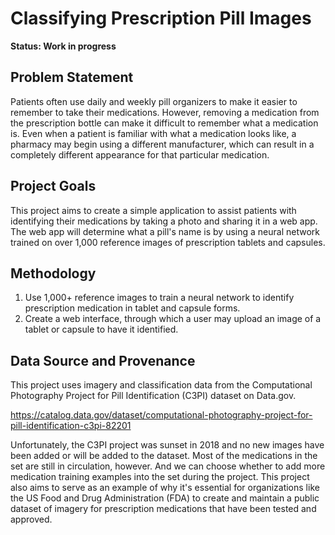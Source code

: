 # Classifying Prescription Pill Images

**Status: Work in progress**

## Problem Statement

Patients often use daily and weekly pill organizers to make it easier to remember to take their medications. However, removing a medication from the prescription bottle can make it difficult to remember what a medication is. Even when a patient is familiar with what a medication looks like, a pharmacy may begin using a different manufacturer, which can result in a completely different appearance for that particular medication.

## Project Goals

This project aims to create a simple application to assist patients with identifying their medications by taking a photo and sharing it in a web app. The web app will determine what a pill's name is by using a neural network trained on over 1,000 reference images of prescription tablets and capsules.

## Methodology

1. Use 1,000+ reference images to train a neural network to identify prescription medication in tablet and capsule forms.
2. Create a web interface, through which a user may upload an image of a tablet or capsule to have it identified.

## Data Source and Provenance

This project uses imagery and classification data from the Computational Photography Project for Pill Identification (C3PI) dataset on Data.gov.

https://catalog.data.gov/dataset/computational-photography-project-for-pill-identification-c3pi-82201

Unfortunately, the C3PI project was sunset in 2018 and no new images have been added or will be added to the dataset. Most of the medications in the set are still in circulation, however. And we can choose whether to add more medication training examples into the set during the project. This project also aims to serve as an example of why it's essential for organizations like the US Food and Drug Administration (FDA) to create and maintain a public dataset of imagery for prescription medications that have been tested and approved.
